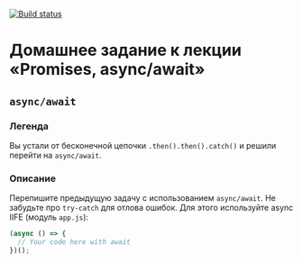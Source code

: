 [![Build status](https://ci.appveyor.com/api/projects/status/vvidu89tauy5j0ss?svg=true)](https://ci.appveyor.com/project/Shlaginau/ajs-hw-async-await)

# Домашнее задание к лекции «Promises, async/await»



## `async/await`

### Легенда

Вы устали от бесконечной цепочки `.then().then().catch()` и решили перейти на `async/await`.

### Описание

Перепишите предыдущую задачу с использованием `async/await`. Не забудьте про `try-catch` для отлова ошибок. Для этого используйте async IIFE (модуль `app.js`):
```javascript
(async () => {
  // Your code here with await
})();
```

